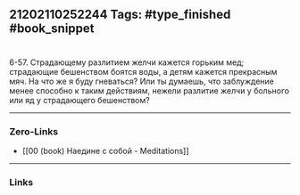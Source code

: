 21202110252244
Tags: #type_finished #book_snippet 
---
# 

 6-57. Страдающему разлитием желчи кажется горьким мед; страдающие бешенством боятся воды, а детям кажется прекрасным мяч. На что же я буду гневаться? Или ты думаешь, что заблуждение менее способно к таким действиям, нежели разлитие желчи у больного или яд у страдающего бешенством? 

---
### Zero-Links
 - [[00 (book) Наедине с собой - Meditations]]
---
### Links

